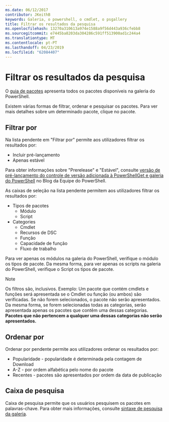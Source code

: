 ```yaml
---
ms.date: 06/12/2017
contributor: JKeithB
keywords: Galeria, o powershell, o cmdlet, o psgallery
title: Filtrar os resultados da pesquisa
ms.openlocfilehash: 13270a310613a974e1588a9f56d443a936cfebb8
ms.sourcegitcommit: e7445ba8203da304286c591ff513900ad1c244a4
ms.translationtype: MT
ms.contentlocale: pt-PT
ms.lasthandoff: 04/23/2019
ms.locfileid: "62084407"
---
```

# <a name="filtering-search-results"></a>Filtrar os resultados da pesquisa

O [guia de pacotes](https://www.powershellgallery.com/packages) apresenta todos os pacotes disponíveis na galeria do PowerShell.

Existem várias formas de filtrar, ordenar e pesquisar os pacotes.
Para ver mais detalhes sobre um determinado pacote, clique no pacote.

## <a name="filter-by"></a>Filtrar por

Na lista pendente em "Filtrar por" permite aos utilizadores filtrar os resultados por:
- Incluir pré-lançamento
- Apenas estável

Para obter informações sobre "Prerelease" e "Estável", consulte [versão de pré-lançamento do controle de versão adicionada à PowerShellGet e galeria do PowerShell](https://blogs.msdn.microsoft.com/powershell/2017/12/05/prerelease-versioning-added-to-powershellget-and-powershell-gallery/) no Blog da Equipe do PowerShell.

As caixas de seleção na lista pendente permitem aos utilizadores filtrar os resultados por:
- Tipos de pacotes
  - Módulo
  - Script
- Categories
  - Cmdlet
  - Recursos de DSC
  - Função
  - Capacidade de função
  - Fluxo de trabalho

Para ver apenas os módulos na galeria do PowerShell, verifique o módulo os tipos de pacote.
Da mesma forma, para ver apenas os scripts na galeria do PowerShell, verifique o Script os tipos de pacote.

> [!NOTE]
> Os filtros são, inclusivos.
> Exemplo: Um pacote que contém cmdlets e funções será apresentada se o Cmdlet ou função (ou ambos) são verificadas.
> Se não forem selecionados, o pacote não serão apresentados.
> Da mesma forma, se forem selecionadas todas as categorias, serão apresentada apenas os pacotes que contêm uma dessas categorias.
> **Pacotes que não pertencem a qualquer uma dessas categorias não serão apresentados.**

## <a name="sort-by"></a>Ordenar por

Ordenar por pendente permite aos utilizadores ordenar os resultados por:
- Popularidade - popularidade é determinada pela contagem de Download
- A-Z - por ordem alfabética pelo nome do pacote
- Recentes - pacotes são apresentados por ordem da data de publicação

## <a name="search-box"></a>Caixa de pesquisa

Caixa de pesquisa permite que os usuários pesquisem os pacotes em palavras-chave.
Para obter mais informações, consulte [sintaxe de pesquisa da galeria](search-syntax.md).
